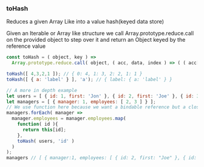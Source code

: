 ### toHash

Reduces a given Array Like into a value hash(keyed data store)

Given an Iterable or Array like structure we call Array.prototype.reduce.call on the provided object to step over it and return an Object keyed by the reference value

```js
const toHash = ( object, key ) =>
  Array.prototype.reduce.call( object, ( acc, data, index ) => ( ( acc[ !key ? index : data[ key ] ] = data ), acc ), {} )
```

```js
toHash([ 4,3,2,1 ]); // { 0: 4, 1: 3, 2: 2, 1: 1 }
toHash([ { a: 'label' } ], 'a'); // { label: { a: 'label' } }

// A more in depth example
let users = [ { id: 1, first: 'Jon' }, { id: 2, first: 'Joe' }, { id: 3, first: 'Moe' } ];
let managers = [ { manager: 1, employees: [ 2, 3 ] } ];
// We use function here because we want a bindable reference but a closure referencing the hash would work too
managers.forEach( manager =>
  manager.employees = manager.employees.map(
    function( id ){
      return this[id];
    },
    toHash( users, 'id' )
  )
);
managers // [ { manager:1, employees: [ { id: 2, first: "Joe" }, { id: 3, first: "Moe" } ] } ]
```

